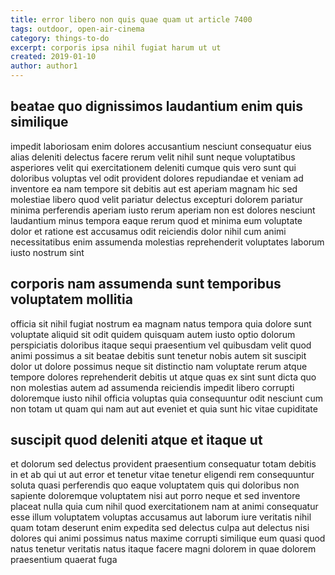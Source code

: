 ```yaml
---
title: error libero non quis quae quam ut article 7400
tags: outdoor, open-air-cinema
category: things-to-do
excerpt: corporis ipsa nihil fugiat harum ut ut
created: 2019-01-10
author: author1
---
```


## beatae quo dignissimos laudantium enim quis similique

impedit laboriosam enim dolores accusantium nesciunt consequatur eius alias deleniti delectus facere rerum velit nihil sunt neque voluptatibus asperiores velit qui exercitationem deleniti cumque quis vero sunt qui doloribus voluptas vel odit provident dolores repudiandae et veniam ad inventore ea nam tempore sit debitis aut est aperiam magnam hic sed molestiae libero quod velit pariatur delectus excepturi dolorem pariatur minima perferendis aperiam iusto rerum aperiam non est dolores nesciunt laudantium minus tempora eaque rerum quod et minima eum voluptate dolor et ratione est accusamus odit reiciendis dolor nihil cum animi necessitatibus enim assumenda molestias reprehenderit voluptates laborum iusto nostrum sint

## corporis nam assumenda sunt temporibus voluptatem mollitia

officia sit nihil fugiat nostrum ea magnam natus tempora quia dolore sunt voluptate aliquid sit odit quidem quisquam autem iusto optio dolorum perspiciatis doloribus itaque sequi praesentium vel quibusdam velit quod animi possimus a sit beatae debitis sunt tenetur nobis autem sit suscipit dolor ut dolore possimus neque sit distinctio nam voluptate rerum atque tempore dolores reprehenderit debitis ut atque quas ex sint sunt dicta quo non molestias autem ad assumenda reiciendis impedit libero corrupti doloremque iusto nihil officia voluptas quia consequuntur odit nesciunt cum non totam ut quam qui nam aut aut eveniet et quia sunt hic vitae cupiditate

## suscipit quod deleniti atque et itaque ut

et dolorum sed delectus provident praesentium consequatur totam debitis in et ab qui ut aut error et tenetur vitae tenetur eligendi rem consequuntur soluta quasi perferendis quo eaque voluptatem quis qui doloribus non sapiente doloremque voluptatem nisi aut porro neque et sed inventore placeat nulla quia cum nihil quod exercitationem nam at animi consequatur esse illum voluptatem voluptas accusamus aut laborum iure veritatis nihil quam totam deserunt enim expedita sed delectus culpa aut delectus nisi dolores qui animi possimus natus maxime corrupti similique eum quasi quod natus tenetur veritatis natus itaque facere magni dolorem in quae dolorem praesentium quaerat fuga

